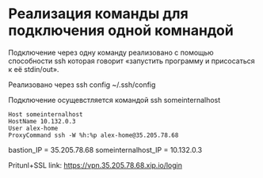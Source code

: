 # Реализация команды для подключения одной комнандой

Подключение через одну команду реализовано с помощью способности ssh которая говорит «запустить программу и присосаться к её stdin/out».

Реализовано через ssh config
~/.ssh/config

Подключение осущевстляется командой ssh someinternalhost
```
Host someinternalhost
HostName 10.132.0.3
User alex-home
ProxyCommand ssh -W %h:%p alex-home@35.205.78.68
```

bastion_IP = 35.205.78.68
someinternalhost_IP = 10.132.0.3

Pritunl+SSL link: https://vpn.35.205.78.68.xip.io/login
